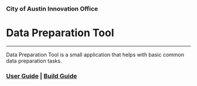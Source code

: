 ### City of Austin Innovation Office

# Data Preparation Tool

---

Data Preparation Tool is a small application that helps with basic common data preparation tasks.

### [User Guide](userguide/README.md) | [Build Guide](buildguide/README.md)
